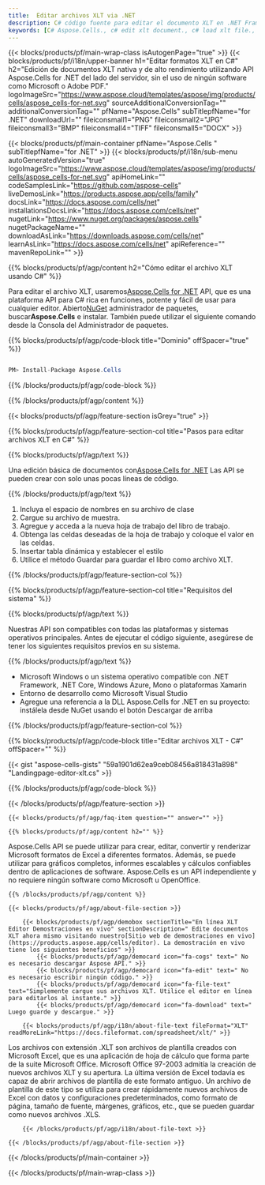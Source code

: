 ```yaml
---
title:  Editar archivos XLT via .NET
description: C# código fuente para editar el documento XLT en .NET Framework, .NET Core, Windows Azure, Mono o plataformas Xamarin.
keywords: [C# Aspose.Cells., c# edit xlt document., c# load xlt file., c# modify xlt file., c# save file to xlt format]
---
```

{{< blocks/products/pf/main-wrap-class isAutogenPage="true" >}}
{{< blocks/products/pf/i18n/upper-banner h1="Editar formatos XLT en C#" h2="Edición de documentos XLT nativa y de alto rendimiento utilizando API Aspose.Cells for .NET del lado del servidor, sin el uso de ningún software como Microsoft o Adobe PDF." logoImageSrc="https://www.aspose.cloud/templates/aspose/img/products/cells/aspose_cells-for-net.svg" sourceAdditionalConversionTag="" additionalConversionTag="" pfName="Aspose.Cells" subTitlepfName="for .NET" downloadUrl="" fileiconsmall1="PNG" fileiconsmall2="JPG" fileiconsmall3="BMP" fileiconsmall4="TIFF" fileiconsmall5="DOCX" >}}

{{< blocks/products/pf/main-container pfName="Aspose.Cells " subTitlepfName="for .NET" >}}
{{< blocks/products/pf/i18n/sub-menu autoGeneratedVersion="true" logoImageSrc="https://www.aspose.cloud/templates/aspose/img/products/cells/aspose_cells-for-net.svg" apiHomeLink="" codeSamplesLink="https://github.com/aspose-cells" liveDemosLink="https://products.aspose.app/cells/family" docsLink="https://docs.aspose.com/cells/net" installationsDocsLink="https://docs.aspose.com/cells/net" nugetLink="https://www.nuget.org/packages/aspose.cells" nugetPackageName="" downloadAsLink="https://downloads.aspose.com/cells/net" learnAsLink="https://docs.aspose.com/cells/net" apiReference="" mavenRepoLink="" >}}

{{% blocks/products/pf/agp/content h2="Cómo editar el archivo XLT usando C#" %}}

 Para editar el archivo XLT, usaremos<a href="https://products.aspose.com/cells/net">Aspose.Cells for .NET</a> API, que es una plataforma API para C# rica en funciones, potente y fácil de usar para cualquier editor. Abierto<a href="https://www.nuget.org/packages/aspose.cells">NuGet</a> administrador de paquetes, buscar<b>Aspose.Cells</b> e instalar. También puede utilizar el siguiente comando desde la Consola del Administrador de paquetes.

{{% blocks/products/pf/agp/code-block title="Dominio" offSpacer="true" %}}

```cs

PM> Install-Package Aspose.Cells

```

{{% /blocks/products/pf/agp/code-block %}}

{{% /blocks/products/pf/agp/content %}}

{{< blocks/products/pf/agp/feature-section isGrey="true" >}}

{{% blocks/products/pf/agp/feature-section-col title="Pasos para editar archivos XLT en C#" %}}

{{% blocks/products/pf/agp/text %}}

 Una edición básica de documentos con[Aspose.Cells for .NET](https://products.aspose.com/cells/net) Las API se pueden crear con solo unas pocas líneas de código.

{{% /blocks/products/pf/agp/text %}}

1.  Incluya el espacio de nombres en su archivo de clase
1.  Cargue su archivo de muestra.
1. Agregue y acceda a la nueva hoja de trabajo del libro de trabajo.
1.  Obtenga las celdas deseadas de la hoja de trabajo y coloque el valor en las celdas.
1.  Insertar tabla dinámica y establecer el estilo
1.  Utilice el método Guardar para guardar el libro como archivo XLT.

{{% /blocks/products/pf/agp/feature-section-col %}}

{{% blocks/products/pf/agp/feature-section-col title="Requisitos del sistema" %}}

{{% blocks/products/pf/agp/text %}}

 Nuestras API son compatibles con todas las plataformas y sistemas operativos principales. Antes de ejecutar el código siguiente, asegúrese de tener los siguientes requisitos previos en su sistema.

{{% /blocks/products/pf/agp/text %}}

-  Microsoft Windows o un sistema operativo compatible con .NET Framework, .NET Core, Windows Azure, Mono o plataformas Xamarin
-  Entorno de desarrollo como Microsoft Visual Studio
-  Agregue una referencia a la DLL Aspose.Cells for .NET en su proyecto: instálela desde NuGet usando el botón Descargar de arriba

{{% /blocks/products/pf/agp/feature-section-col %}}

{{% blocks/products/pf/agp/code-block title="Editar archivos XLT - C#" offSpacer="" %}}

{{< gist "aspose-cells-gists" "59a1901d62ea9ceb08456a818431a898" "Landingpage-editor-xlt.cs" >}}

{{% /blocks/products/pf/agp/code-block %}}

{{< /blocks/products/pf/agp/feature-section >}}

    {{< blocks/products/pf/agp/faq-item question="" answer="" >}}
 

<!-- aboutfile Starts -->

    {{% blocks/products/pf/agp/content h2="" %}}

Aspose.Cells API se puede utilizar para crear, editar, convertir y renderizar Microsoft formatos de Excel a diferentes formatos. Además, se puede utilizar para gráficos completos, informes escalables y cálculos confiables dentro de aplicaciones de software. Aspose.Cells es un API independiente y no requiere ningún software como Microsoft u OpenOffice.



    {{% /blocks/products/pf/agp/content %}}

    {{< blocks/products/pf/agp/about-file-section >}}

        {{< blocks/products/pf/agp/demobox sectionTitle="En línea XLT Editor Demostraciones en vivo" sectionDescription=" Edite documentos XLT ahora mismo visitando nuestro[Sitio web de demostraciones en vivo](https://products.aspose.app/cells/editor). La demostración en vivo tiene los siguientes beneficios" >}}
            {{< blocks/products/pf/agp/democard icon="fa-cogs" text=" No es necesario descargar Aspose API." >}}
            {{< blocks/products/pf/agp/democard icon="fa-edit" text=" No es necesario escribir ningún código." >}}
            {{< blocks/products/pf/agp/democard icon="fa-file-text" text="Simplemente cargue sus archivos XLT. Utilice el editor en línea para editarlos al instante." >}}
            {{< blocks/products/pf/agp/democard icon="fa-download" text=" Luego guarde y descargue." >}}

        {{< blocks/products/pf/agp/i18n/about-file-text fileFormat="XLT" readMoreLink="https://docs.fileformat.com/spreadsheet/xlt/" >}}
 Los archivos con extensión .XLT son archivos de plantilla creados con Microsoft Excel, que es una aplicación de hoja de cálculo que forma parte de la suite Microsoft Office. Microsoft Office 97-2003 admitía la creación de nuevos archivos XLT y su apertura. La última versión de Excel todavía es capaz de abrir archivos de plantilla de este formato antiguo. Un archivo de plantilla de este tipo se utiliza para crear rápidamente nuevos archivos de Excel con datos y configuraciones predeterminados, como formato de página, tamaño de fuente, márgenes, gráficos, etc., que se pueden guardar como nuevos archivos .XLS.

        {{< /blocks/products/pf/agp/i18n/about-file-text >}}

    {{< /blocks/products/pf/agp/about-file-section >}}

<!-- aboutfile Ends -->



{{< /blocks/products/pf/main-container >}}
    
{{< /blocks/products/pf/main-wrap-class >}}
